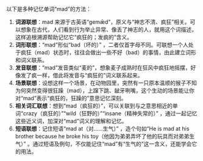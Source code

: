 以下是多种记忆单词“mad”的方法：
1. **词源联想**：mad 来源于古英语“gemǣd”，原义与“神志不清、疯狂”相关。可以想象在古代，人们看到行为举止异常、像丢了神志的人，就用这个词描述，这样追根溯源帮助记忆它“疯狂的；发疯的”含义。
2. **词形联想**：“mad”形似“bad（坏的）” ，二者仅首字母不同。可联想一个人处于疯狂（mad）状态时，往往会做出一些不好（bad）的事情，由此建立词形和词义联系。
3. **发音联想**：“mad”发音类似“麦的”，想象麦子成熟时在狂风中疯狂地摇摆，好像发了疯一样，借此将发音与“疯狂的”词义联系起来。
4. **场景联想**：设想这样一个场景，在动物园里，突然有一只原本温顺的猴子不知为何突然变得很狂躁（mad），上蹿下跳、龇牙咧嘴，这个生动的场景能让你对“mad”表示“疯狂的，狂躁的”意思记忆深刻。
5. **相关词汇联想**：想到“mad（疯狂的）”，可以关联到与之意思相近的单词“crazy（疯狂的）”“wild（狂野的）”“insane（精神失常的）” ，通过一起记忆这些近义词，加深对“mad”词义的理解和记忆。
6. **短语联想**：记住短语“mad at（对……生气）” ，造个句如“He is mad at his brother because he broke his toy（他因为弟弟弄坏了他的玩具而对弟弟生气）” 。通过短语及例句，不仅能记住“mad”有“生气的”这一含义，还能学会它的用法。 